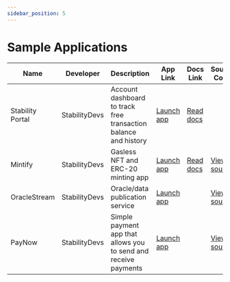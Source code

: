 ```yaml
---
sidebar_position: 5
---
```


# Sample Applications

| Name             | Developer     | Description                                                     | App Link                                            | Docs Link                                                                                                                              | Source Code                                                        |
| ---------------- | ------------- | --------------------------------------------------------------- | --------------------------------------------------- | -------------------------------------------------------------------------------------------------------------------------------------- | ------------------------------------------------------------------ |                                                                   
| Stability Portal | StabilityDevs | Account dashboard to track free transaction balance and history | [Launch app](https://account.stabilityprotocol.com) | [Read docs](../users/getting_started.md)                                                                                                           |                                                                    |
| Mintify          | StabilityDevs | Gasless NFT and ERC-20 minting app                              | [Launch app](https://mintify.stabilityprotocol.com) | [Read docs](https://medium.com/stabilitynetwork/mintify-product-demo-for-the-easiest-onboarding-experience-in-blockchain-5754340741a9) | [View source](https://github.com/stabilityprotocol/demo-fungibles) |
| OracleStream     | StabilityDevs | Oracle/data publication service                                 | [Launch app](https://oracles.stabilityprotocol.com) |                                                                                                                                        | [View source](https://github.com/stabilityprotocol/demo-oracles)   |
| PayNow           | StabilityDevs | Simple payment app that allows you to send and receive payments | [Launch app](https://paynow.stabilityprotocol.com)  |                                                                                                                                        | [View source](https://github.com/stabilityprotocol/demo-paynow)    |
